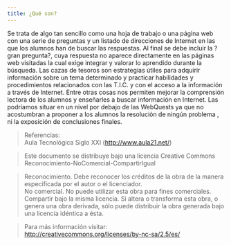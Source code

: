 ```yaml
---
title: ¿Qué son?
---
```


Se trata de algo tan sencillo como una hoja de trabajo o una página web con una serie de preguntas y un listado de direcciones de Internet en las que los alumnos han de buscar las respuestas. Al final se debe incluir la ?gran pregunta?, cuya respuesta no aparece directamente en las páginas web visitadas la cual exige integrar y valorar lo aprendido durante la búsqueda. Las cazas de tesoros son estrategias útiles para adquirir información sobre un tema determinado y practicar habilidades y procedimientos relacionados con las T.I.C. y con el acceso a la información a través de Internet.  Entre otras cosas nos permiten mejorar la comprensión lectora de los alumnos y enseñarles a buscar información en Internet. Las podríamos situar en un nivel  por debajo de las WebQuests ya que no acostumbran a proponer a los alumnos la resolución de ningún problema , ni la exposición de conclusiones finales.  

> Referencias:  
> Aula Tecnológica Siglo XXI (http://www.aula21.net/)  
  
> Este documento se distribuye bajo una licencia Creative Commons Reconocimiento-NoComercial-CompartirIgual  
  
> Reconocimiento. Debe reconocer los créditos de la obra de la manera especificada por el autor o el licenciador.  
>  No comercial. No puede utilizar esta obra para fines comerciales.  
> Compartir bajo la misma licencia. Si altera o transforma esta obra, o genera una obra derivada, sólo puede distribuir la obra generada bajo una licencia idéntica a ésta.  
  
> Para más información visitar: http://creativecommons.org/licenses/by-nc-sa/2.5/es/